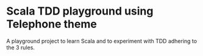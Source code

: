 # Scala TDD playground using Telephone theme

A playground project to learn Scala and to experiment with TDD adhering to the 3 rules.